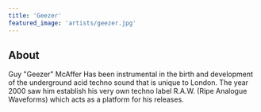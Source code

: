 ```yaml
---
title: 'Geezer'
featured_image: 'artists/geezer.jpg'
---
```


## About

Guy "Geezer" McAffer Has been instrumental in the birth and development of the underground acid techno sound that is unique to London. The year 2000 saw him establish his very own techno label R.A.W. (Ripe Analogue Waveforms) which acts as a platform for his releases.
